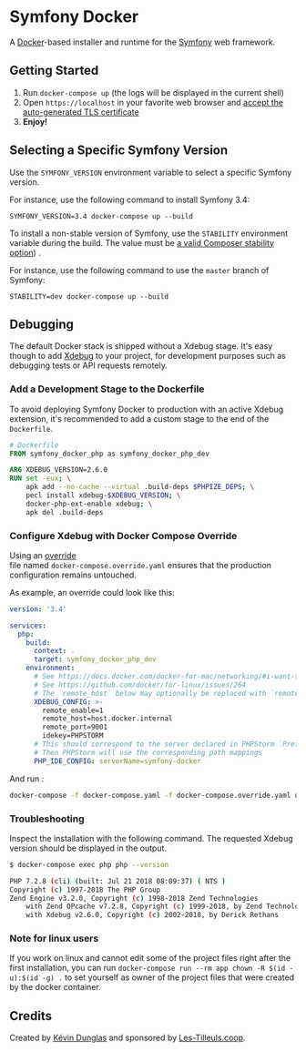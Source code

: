 # Symfony Docker

A [Docker](https://www.docker.com/)-based installer and runtime for the [Symfony](https://symfony.com) web framework.

## Getting Started

1. Run `docker-compose up` (the logs will be displayed in the current shell)
2. Open `https://localhost` in your favorite web browser and [accept the auto-generated TLS certificate](https://stackoverflow.com/a/15076602/1352334)
3. **Enjoy!**

## Selecting a Specific Symfony Version

Use the `SYMFONY_VERSION` environment variable to select a specific Symfony version.

For instance, use the following command to install Symfony 3.4:

`SYMFONY_VERSION=3.4 docker-compose up --build`

To install a non-stable version of Symfony, use the `STABILITY` environment variable during the build.
The value must be [a valid Composer stability option](https://getcomposer.org/doc/04-schema.md#minimum-stability)) .

For instance, use the following command to use the `master` branch of Symfony:

`STABILITY=dev docker-compose up --build`

## Debugging

The default Docker stack is shipped without a Xdebug stage. It's easy
though to add [Xdebug](https://xdebug.org/) to your project, for development
purposes such as debugging tests or API requests remotely.

### Add a Development Stage to the Dockerfile

To avoid deploying Symfony Docker to production with an active Xdebug extension,
it's recommended to add a custom stage to the end of the `Dockerfile`.

```Dockerfile
# Dockerfile
FROM symfony_docker_php as symfony_docker_php_dev

ARG XDEBUG_VERSION=2.6.0
RUN set -eux; \
	apk add --no-cache --virtual .build-deps $PHPIZE_DEPS; \
	pecl install xdebug-$XDEBUG_VERSION; \
	docker-php-ext-enable xdebug; \
	apk del .build-deps
```

### Configure Xdebug with Docker Compose Override

Using an [override](https://docs.docker.com/compose/reference/overview/#specifying-multiple-compose-files)  
 file named `docker-compose.override.yaml` ensures that the production
configuration remains untouched.

As example, an override could look like this:

```yaml
version: '3.4'

services:
  php:
    build:
      context: .
      target: symfony_docker_php_dev
    environment:
      # See https://docs.docker.com/docker-for-mac/networking/#i-want-to-connect-from-a-container-to-a-service-on-the-host
      # See https://github.com/docker/for-linux/issues/264
      # The `remote_host` below may optionally be replaced with `remote_connect_back`
      XDEBUG_CONFIG: >-
        remote_enable=1
        remote_host=host.docker.internal
        remote_port=9001
        idekey=PHPSTORM
      # This should correspond to the server declared in PHPStorm `Preferences | Languages & Frameworks | PHP | Servers`
      # Then PHPStorm will use the corresponding path mappings
      PHP_IDE_CONFIG: serverName=symfony-docker
```

And run :
````bash
docker-compose -f docker-compose.yaml -f docker-compose.override.yaml up -d
````

### Troubleshooting

Inspect the installation with the following command. The requested Xdebug
version should be displayed in the output.

```bash
$ docker-compose exec php php --version

PHP 7.2.8 (cli) (built: Jul 21 2018 08:09:37) ( NTS )
Copyright (c) 1997-2018 The PHP Group
Zend Engine v3.2.0, Copyright (c) 1998-2018 Zend Technologies
    with Zend OPcache v7.2.8, Copyright (c) 1999-2018, by Zend Technologies
    with Xdebug v2.6.0, Copyright (c) 2002-2018, by Derick Rethans
```

### Note for linux users

If you work on linux and cannot edit some of the project files right after the first installation, you can run `docker-compose run --rm app chown -R $(id -u):$(id -g) .` to set yourself as owner of the project files that were created by the docker container.

## Credits

Created by [Kévin Dunglas](https://dunglas.fr) and sponsored by [Les-Tilleuls.coop](https://les-tilleuls.coop).
